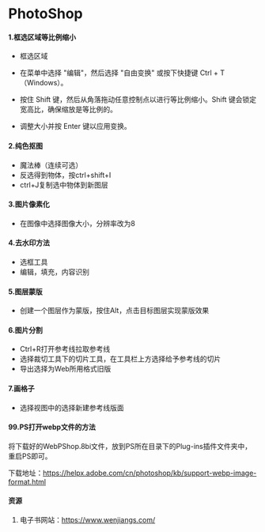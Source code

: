 # PhotoShop

#### 1.框选区域等比例缩小

- 框选区域

- 在菜单中选择 "编辑"，然后选择 "自由变换" 或按下快捷键 Ctrl + T（Windows）。

- 按住 Shift 键，然后从角落拖动任意控制点以进行等比例缩小。Shift 键会锁定宽高比，确保缩放是等比例的。

- 调整大小并按 Enter 键以应用变换。

#### 2.纯色抠图

- 魔法棒（连续可选）
- 反选得到物体，按ctrl+shift+I
- ctrl+J复制选中物体到新图层

#### 3.图片像素化

- 在图像中选择图像大小，分辨率改为8

#### 4.去水印方法

- 选框工具
- 编辑，填充，内容识别

#### 5.图层蒙版

- 创建一个图层作为蒙版，按住Alt，点击目标图层实现蒙版效果

#### 6.图片分割

- Ctrl+R打开参考线拉取参考线
- 选择裁切工具下的切片工具，在工具栏上方选择给予参考线的切片
- 导出选择为Web所用格式旧版

#### 7.画格子

- 选择视图中的选择新建参考线版面



#### 99.PS打开webp文件的方法

将下载好的WebPShop.8bi文件，放到PS所在目录下的Plug-ins插件文件夹中，重启PS即可。

下载地址：https://helpx.adobe.com/cn/photoshop/kb/support-webp-image-format.html



#### 资源

1. 电子书网站：https://www.wenjiangs.com/

